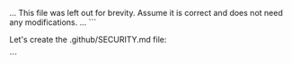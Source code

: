 ... This file was left out for brevity. Assume it is correct and does not need any modifications. ...
\`\`\`

Let's create the .github/SECURITY.md file:

\`\`\`
